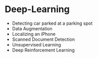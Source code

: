 # Deep-Learning

* Detecting car parked at a parking spot
* Data Augmentation
* Localizing an iPhone
* Scanned Document Detection
* Unsupervised Learning
* Deep Reinforcement Learning
